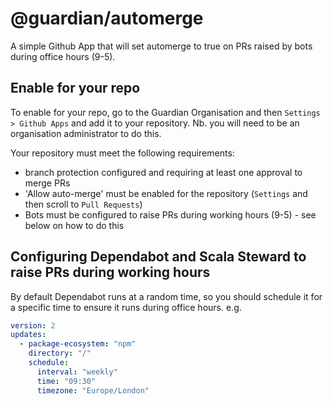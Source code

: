 # @guardian/automerge

A simple Github App that will set automerge to true on PRs raised by bots during
office hours (9-5).

## Enable for your repo

To enable for your repo, go to the Guardian Organisation and then `Settings >
Github Apps` and add it to your repository. Nb. you will need to be an
organisation administrator to do this.

Your repository must meet the following requirements:

- branch protection configured and requiring at least one approval to merge PRs
- 'Allow auto-merge' must be enabled for the repository (`Settings` and then
  scroll to `Pull Requests`)
- Bots must be configured to raise PRs during working hours (9-5) - see below on
  how to do this

## Configuring Dependabot and Scala Steward to raise PRs during working hours

By default Dependabot runs at a random time, so you should schedule it for
a specific time to ensure it runs during office hours. e.g.

```yaml
version: 2
updates:
  - package-ecosystem: "npm"
    directory: "/"
    schedule:
      interval: "weekly"
      time: "09:30"
      timezone: "Europe/London"
```
